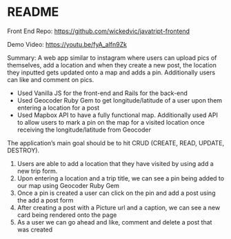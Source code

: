 # README

Front End Repo: https://github.com/wickedvic/javatript-frontend

Demo Video: https://youtu.be/fyA_alfn9Zk

Summary: A web app similar to instagram where users can upload pics of themselves, add a location and when they create a new post, the location they inputted gets updated onto a map and adds a pin. Additionally users can like and comment on pics. 

- Used Vanilla JS for the front-end and Rails for the back-end
- Used Geocoder Ruby Gem to get longitude/latitude of a user upon them entering a location for a post 
- Used Mapbox API to have a fully functional map. Additionally used API to allow users to mark a pin on the map for a visited location once receiving the longitude/latitude from Geocoder

The application’s main goal should be to hit CRUD (CREATE, READ, UPDATE, DESTROY).

1. Users are able to add a location that they have visited by using add a new trip form. 
2. Upon entering a location and a trip title, we can see a pin being added to our map using Geocoder Ruby Gem
3. Once a pin is created a user can click on the pin and add a post using the add a post form
4. After creating a post with a Picture url and a caption, we can see a new card being rendered onto the page
5. As a user we can go ahead and like, comment and delete a post that was created
